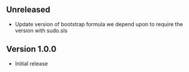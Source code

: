 ## Unreleased

* Update version of bootstrap formula we depend upon to require the version
  with sudo.sls

## Version 1.0.0

* Initial release
